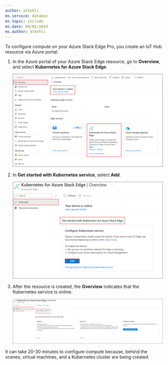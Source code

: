 ```yaml
---
author: alkohli
ms.service: databox  
ms.topic: include
ms.date: 04/01/2024
ms.author: alkohli
---
```


To configure compute on your Azure Stack Edge Pro, you create an IoT Hub resource via Azure portal.

1. In the Azure portal of your Azure Stack Edge resource, go to **Overview**, and select **Kubernetes for Azure Stack Edge**.

   ![Get started with compute](./media/azure-stack-edge-gateway-configure-compute/configure-compute-1.png)

2. In **Get started with Kubernetes service**, select **Add**.

   ![Configure compute](./media/azure-stack-edge-gateway-configure-compute/configure-compute-2.png)

3. After the resource is created, the **Overview** indicates that the Kubernetes service is online.

   ![Get started with compute 3](./media/azure-stack-edge-gateway-configure-compute/configure-compute-4.png)

It can take 20-30 minutes to configure compute because, behind the scenes, virtual machines, and a Kubernetes cluster are being created.

